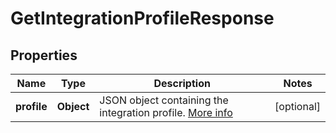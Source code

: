 
# GetIntegrationProfileResponse

## Properties
Name | Type | Description | Notes
------------ | ------------- | ------------- | -------------
**profile** | **Object** | JSON object containing the integration profile. [More info](https://docs.smooch.io/rest/#get-integration-profile) |  [optional]



